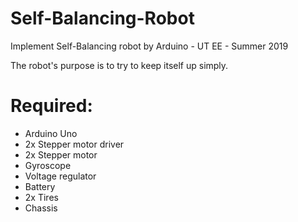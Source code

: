 # Self-Balancing-Robot
Implement Self-Balancing robot by Arduino - UT EE - Summer 2019

The robot's purpose is to try to keep itself up simply.
# Required:
- Arduino Uno
- 2x Stepper motor driver
- 2x Stepper motor
- Gyroscope
- Voltage regulator
- Battery
- 2x Tires
- Chassis
